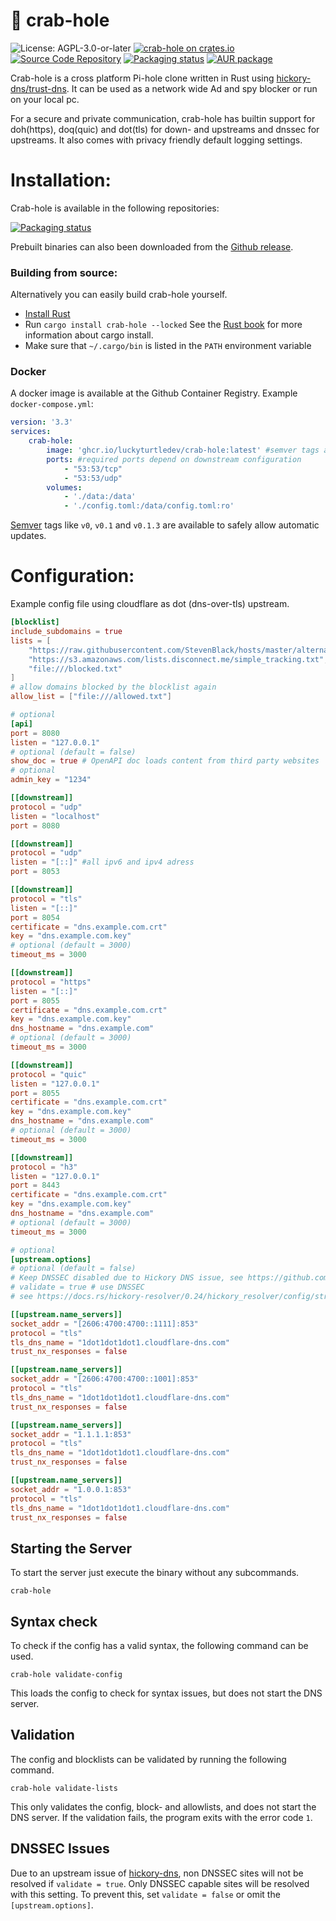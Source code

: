 # 🦀 crab-hole
![License: AGPL-3.0-or-later](https://img.shields.io/badge/license-AGPL--3.0--or--later-blue)
[![crab-hole on crates.io](https://img.shields.io/crates/v/crab-hole)](https://crates.io/crates/crab-hole)
[![Source Code Repository](https://img.shields.io/badge/Code-On%20GitHub-blue?logo=GitHub)](https://github.com/LuckyTurtleDev/crab-hole)
[![Packaging status](https://repology.org/badge/tiny-repos/crab-hole.svg)](https://repology.org/project/crab-hole/versions) 
[![AUR package](https://repology.org/badge/version-for-repo/aur/crab-hole.svg)](https://aur.archlinux.org/packages/crab-hole)

Crab-hole is a cross platform Pi-hole clone written in Rust using [hickory-dns/trust-dns](https://github.com/hickory-dns/hickory-dns).
It can be used as a network wide Ad and spy blocker or run on your local pc.

For a secure and private communication, crab-hole has builtin support for doh(https), doq(quic) and dot(tls) for down- and upstreams and dnssec for upstreams.
It also comes with privacy friendly default logging settings.

# Installation: 
Crab-hole is available in the following repositories:

[![Packaging status](https://repology.org/badge/vertical-allrepos/crab-hole.svg)](https://repology.org/project/crab-hole/versions)

Prebuilt binaries can also been downloaded from the [Github release](https://github.com/LuckyTurtleDev/crab-hole/releases/latest).


### Building from source: 
Alternatively you can easily build crab-hole yourself.
* [Install Rust](https://www.rust-lang.org/tools/install)
* Run `cargo install crab-hole --locked`
See the [Rust book](https://doc.rust-lang.org/cargo/commands/cargo-install.html) for more information about cargo install.
* Make sure that `~/.cargo/bin` is listed in the `PATH` environment variable

### Docker
A docker image is available at the Github Container Registry.
Example `docker-compose.yml`:
```yml
version: '3.3'
services:
    crab-hole:
        image: 'ghcr.io/luckyturtledev/crab-hole:latest' #semver tags are available
        ports: #required ports depend on downstream configuration
            - "53:53/tcp"
            - "53:53/udp"
        volumes:
            - './data:/data'
            - './config.toml:/data/config.toml:ro'
```
[Semver](https://semver.org/) tags like `v0`, `v0.1` and `v0.1.3` are available to safely allow automatic updates.

# Configuration:
Example config file using cloudflare as dot (dns-over-tls) upstream.
```toml
[blocklist]
include_subdomains = true
lists = [
	"https://raw.githubusercontent.com/StevenBlack/hosts/master/alternates/fakenews-gambling-porn/hosts",
	"https://s3.amazonaws.com/lists.disconnect.me/simple_tracking.txt",
	"file:///blocked.txt"
]
# allow domains blocked by the blocklist again
allow_list = ["file:///allowed.txt"]

# optional
[api]
port = 8080
listen = "127.0.0.1"
# optional (default = false)
show_doc = true # OpenAPI doc loads content from third party websites
# optional
admin_key = "1234"

[[downstream]]
protocol = "udp"
listen = "localhost"
port = 8080

[[downstream]]
protocol = "udp"
listen = "[::]" #all ipv6 and ipv4 adress
port = 8053

[[downstream]]
protocol = "tls"
listen = "[::]"
port = 8054
certificate = "dns.example.com.crt"
key = "dns.example.com.key"
# optional (default = 3000)
timeout_ms = 3000

[[downstream]]
protocol = "https"
listen = "[::]"
port = 8055
certificate = "dns.example.com.crt"
key = "dns.example.com.key"
dns_hostname = "dns.example.com"
# optional (default = 3000)
timeout_ms = 3000

[[downstream]]
protocol = "quic"
listen = "127.0.0.1"
port = 8055
certificate = "dns.example.com.crt"
key = "dns.example.com.key"
dns_hostname = "dns.example.com"
# optional (default = 3000)
timeout_ms = 3000

[[downstream]]
protocol = "h3"
listen = "127.0.0.1"
port = 8443
certificate = "dns.example.com.crt"
key = "dns.example.com.key"
dns_hostname = "dns.example.com"
# optional (default = 3000)
timeout_ms = 3000

# optional
[upstream.options]
# optional (default = false)
# Keep DNSSEC disabled due to Hickory DNS issue, see https://github.com/hickory-dns/hickory-dns/issues/2429
# validate = true # use DNSSEC
# see https://docs.rs/hickory-resolver/0.24/hickory_resolver/config/struct.ResolverOpts.html for all options

[[upstream.name_servers]]
socket_addr = "[2606:4700:4700::1111]:853"
protocol = "tls"
tls_dns_name = "1dot1dot1dot1.cloudflare-dns.com"
trust_nx_responses = false

[[upstream.name_servers]]
socket_addr = "[2606:4700:4700::1001]:853"
protocol = "tls"
tls_dns_name = "1dot1dot1dot1.cloudflare-dns.com"
trust_nx_responses = false

[[upstream.name_servers]]
socket_addr = "1.1.1.1:853"
protocol = "tls"
tls_dns_name = "1dot1dot1dot1.cloudflare-dns.com"
trust_nx_responses = false

[[upstream.name_servers]]
socket_addr = "1.0.0.1:853"
protocol = "tls"
tls_dns_name = "1dot1dot1dot1.cloudflare-dns.com"
trust_nx_responses = false
```

## Starting the Server
To start the server just execute the binary without any subcommands.

`crab-hole`

## Syntax check
To check if the config has a valid syntax, the following command can be used.

`crab-hole validate-config`

This loads the config to check for syntax issues, but does not start the DNS server.

## Validation
The config and blocklists can be validated by running the following command.

`crab-hole validate-lists`

This only validates the config, block- and allowlists, and does not start the DNS server. If the validation fails, the program exits with the error code `1`.

## DNSSEC Issues
Due to an upstream issue of [hickory-dns](https://github.com/hickory-dns/hickory-dns/issues/2429), non DNSSEC sites will not be resolved if `validate = true`.
Only DNSSEC capable sites will be resolved with this setting.
To prevent this, set `validate = false` or omit the `[upstream.options]`.
